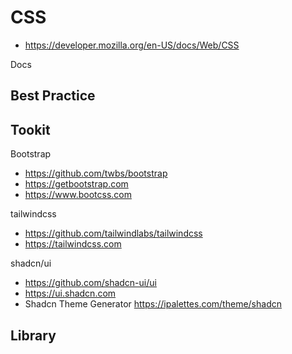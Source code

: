 # CSS
- https://developer.mozilla.org/en-US/docs/Web/CSS


Docs


## Best Practice


## Tookit
Bootstrap
- https://github.com/twbs/bootstrap
- https://getbootstrap.com
- https://www.bootcss.com

tailwindcss
- https://github.com/tailwindlabs/tailwindcss
- https://tailwindcss.com

shadcn/ui
- https://github.com/shadcn-ui/ui
- https://ui.shadcn.com
- Shadcn Theme Generator https://ipalettes.com/theme/shadcn

## Library

